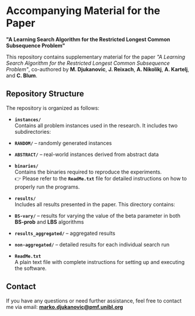 # Accompanying Material for the Paper  
**"A Learning Search Algorithm for the Restricted Longest Common Subsequence Problem"**

This repository contains supplementary material for the paper _"A Learning Search Algorithm for the Restricted Longest Common Subsequence Problem"_, co-authored by **M. Djukanovic**, **J. Reixach**, **A. Nikolikj**, **A. Kartelj**, and **C. Blum**.

## Repository Structure  

The repository is organized as follows:

- **`instances/`**  
Contains all problem instances used in the research. It includes two subdirectories:  
- **`RANDOM/`** – randomly generated instances  
- **`ABSTRACT/`** – real-world instances derived from abstract data

- **`binaries/`**  
Contains the binaries required to reproduce the experiments.  
👉 Please refer to the **`ReadMe.txt`** file for detailed instructions on how to properly run the programs.

- **`results/`**  
Includes all results presented in the paper. This directory contains:  
- **`BS-vary/`** – results for varying the value of the beta parameter in both **BS-prob** and **LBS** algorithms  
- **`results_aggregated/`** – aggregated results  
- **`non-aggregated/`** – detailed results for each individual search run

- **`ReadMe.txt`**  
A plain text file with complete instructions for setting up and executing the software.

## Contact

If you have any questions or need further assistance, feel free to contact me via email: **marko.djukanovic@pmf.unibl.org**

